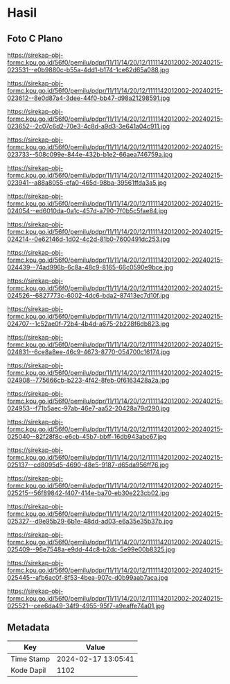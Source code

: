 # Hasil

## Foto C Plano

https://sirekap-obj-formc.kpu.go.id/56f0/pemilu/pdpr/11/11/14/20/12/1111142012002-20240215-023531--e0b9880c-b55a-4dd1-b174-1ce62d65a088.jpg

https://sirekap-obj-formc.kpu.go.id/56f0/pemilu/pdpr/11/11/14/20/12/1111142012002-20240215-023612--8e0d87a4-3dee-44f0-bb47-d98a21298591.jpg

https://sirekap-obj-formc.kpu.go.id/56f0/pemilu/pdpr/11/11/14/20/12/1111142012002-20240215-023652--2c07c6d2-70e3-4c8d-a9d3-3e641a04c911.jpg

https://sirekap-obj-formc.kpu.go.id/56f0/pemilu/pdpr/11/11/14/20/12/1111142012002-20240215-023733--508c099e-844e-432b-b1e2-66aea746759a.jpg

https://sirekap-obj-formc.kpu.go.id/56f0/pemilu/pdpr/11/11/14/20/12/1111142012002-20240215-023941--a88a8055-efa0-465d-98ba-39561ffda3a5.jpg

https://sirekap-obj-formc.kpu.go.id/56f0/pemilu/pdpr/11/11/14/20/12/1111142012002-20240215-024054--ed6010da-0a1c-457d-a790-7f0b5c5fae84.jpg

https://sirekap-obj-formc.kpu.go.id/56f0/pemilu/pdpr/11/11/14/20/12/1111142012002-20240215-024214--0e62146d-1d02-4c2d-81b0-7600491dc253.jpg

https://sirekap-obj-formc.kpu.go.id/56f0/pemilu/pdpr/11/11/14/20/12/1111142012002-20240215-024439--74ad996b-6c8a-48c9-8165-66c0590e9bce.jpg

https://sirekap-obj-formc.kpu.go.id/56f0/pemilu/pdpr/11/11/14/20/12/1111142012002-20240215-024526--6827773c-6002-4dc6-bda2-87413ec7d10f.jpg

https://sirekap-obj-formc.kpu.go.id/56f0/pemilu/pdpr/11/11/14/20/12/1111142012002-20240215-024707--1c52ae0f-72b4-4b4d-a675-2b228f6db823.jpg

https://sirekap-obj-formc.kpu.go.id/56f0/pemilu/pdpr/11/11/14/20/12/1111142012002-20240215-024831--6ce8a8ee-46c9-4673-8770-054700c16174.jpg

https://sirekap-obj-formc.kpu.go.id/56f0/pemilu/pdpr/11/11/14/20/12/1111142012002-20240215-024908--775666cb-b223-4f42-8feb-0f6163428a2a.jpg

https://sirekap-obj-formc.kpu.go.id/56f0/pemilu/pdpr/11/11/14/20/12/1111142012002-20240215-024953--f71b5aec-97ab-46e7-aa52-20428a79d290.jpg

https://sirekap-obj-formc.kpu.go.id/56f0/pemilu/pdpr/11/11/14/20/12/1111142012002-20240215-025040--82f28f8c-e6cb-45b7-bbff-16db943abc67.jpg

https://sirekap-obj-formc.kpu.go.id/56f0/pemilu/pdpr/11/11/14/20/12/1111142012002-20240215-025137--cd8095d5-4690-48e5-9187-d65da956ff76.jpg

https://sirekap-obj-formc.kpu.go.id/56f0/pemilu/pdpr/11/11/14/20/12/1111142012002-20240215-025215--56f89842-f407-414e-ba70-eb30e223cb02.jpg

https://sirekap-obj-formc.kpu.go.id/56f0/pemilu/pdpr/11/11/14/20/12/1111142012002-20240215-025327--d9e95b29-6b1e-48dd-ad03-e6a35e35b37b.jpg

https://sirekap-obj-formc.kpu.go.id/56f0/pemilu/pdpr/11/11/14/20/12/1111142012002-20240215-025409--96e7548a-e9dd-44c8-b2dc-5e99e00b8325.jpg

https://sirekap-obj-formc.kpu.go.id/56f0/pemilu/pdpr/11/11/14/20/12/1111142012002-20240215-025445--afb6ac0f-8f53-4bea-907c-d0b99aab7aca.jpg

https://sirekap-obj-formc.kpu.go.id/56f0/pemilu/pdpr/11/11/14/20/12/1111142012002-20240215-025521--cee6da49-34f9-4955-95f7-a9eaffe74a01.jpg


## Metadata

| Key        | Value               |
| ---------- | ------------------- |
| Time Stamp | 2024-02-17 13:05:41 |
| Kode Dapil | 1102                |



